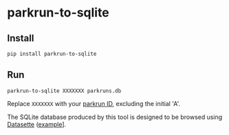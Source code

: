 # parkrun-to-sqlite
## Install
```
pip install parkrun-to-sqlite
```
## Run
```
parkrun-to-sqlite XXXXXXX parkruns.db
```
Replace `XXXXXXX` with your [parkrun ID](https://support.parkrun.com/hc/en-us/articles/200566243-What-is-my-parkrun-ID-number-), excluding the initial 'A'.

The SQLite database produced by this tool is designed to be browsed using [Datasette](https://datasette.readthedocs.io/) ([example](https://datasette.markwoodbridge.com/parkruns/runs)].
